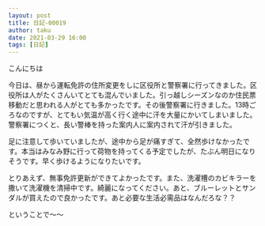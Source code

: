 ```yaml
---
layout: post
title: 日記-00019
author: taku
date: 2021-03-29 16:00
tags: [日記]
---
```


こんにちは

今日は、昼から運転免許の住所変更をしに区役所と警察署に行ってきました。区役所は人がたくさんいてとても混んでいました。引っ越しシーズンなのか住民票移動だと思われる人がとても多かったです。その後警察署に行きました。13時ごろなのですが、とてもい気温が高く行く途中に汗を大量にかいてしまいました。警察署につくと、長い警棒を持った案内人に案内されて汗が引きました。

足に注意して歩いていましたが、途中から足が痛すぎて、全然歩けなかったです。本当はみなみ野に行って荷物を持ってくる予定でしたが、たぶん明日になりそうです。早く歩けるようになりたいです。

とりあえず、無事免許更新ができてよかったです。また、洗濯槽のカビキラーを撒いて洗濯機を清掃中です。綺麗になってください。あと、ブルーレットとサンダルが買えたので良かったです。あと必要な生活必需品はなんだろな？？

ということで～～